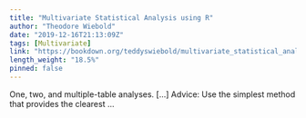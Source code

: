 ```yaml
---
title: "Multivariate Statistical Analysis using R"
author: "Theodore Wiebold"
date: "2019-12-16T21:13:09Z"
tags: [Multivariate]
link: "https://bookdown.org/teddyswiebold/multivariate_statistical_analysis_using_r/"
length_weight: "18.5%"
pinned: false
---
```


One, two, and multiple-table analyses. [...] Advice: Use the simplest method that provides the clearest ...
